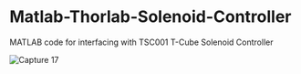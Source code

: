 # Matlab-Thorlab-Solenoid-Controller
MATLAB code for interfacing with TSC001 T-Cube Solenoid Controller

![Capture 17](https://user-images.githubusercontent.com/84999739/120640819-954ff980-c47b-11eb-8143-052c8659ebd5.jpg)


